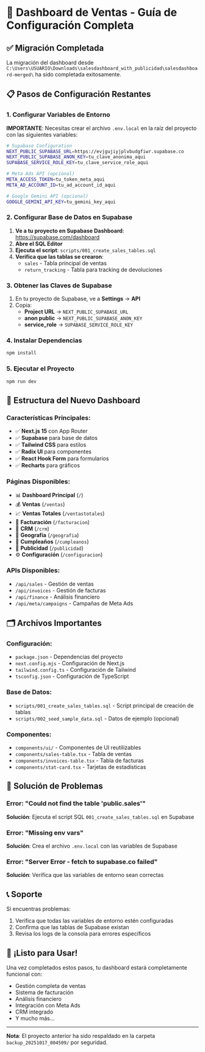 # 🚀 Dashboard de Ventas - Guía de Configuración Completa

## ✅ Migración Completada

La migración del dashboard desde `C:\Users\USUARIO\Downloads\salesdashboard_with_publicidad\salesdashboard-merged\` ha sido completada exitosamente.

## 📋 Pasos de Configuración Restantes

### 1. Configurar Variables de Entorno

**IMPORTANTE**: Necesitas crear el archivo `.env.local` en la raíz del proyecto con las siguientes variables:

```bash
# Supabase Configuration
NEXT_PUBLIC_SUPABASE_URL=https://evjgujiyjplvbudgfiwr.supabase.co
NEXT_PUBLIC_SUPABASE_ANON_KEY=tu_clave_anonima_aqui
SUPABASE_SERVICE_ROLE_KEY=tu_clave_service_role_aqui

# Meta Ads API (opcional)
META_ACCESS_TOKEN=tu_token_meta_aqui
META_AD_ACCOUNT_ID=tu_ad_account_id_aqui

# Google Gemini API (opcional)
GOOGLE_GEMINI_API_KEY=tu_gemini_key_aqui
```

### 2. Configurar Base de Datos en Supabase

1. **Ve a tu proyecto en Supabase Dashboard**: https://supabase.com/dashboard
2. **Abre el SQL Editor**
3. **Ejecuta el script**: `scripts/001_create_sales_tables.sql`
4. **Verifica que las tablas se crearon**:
   - `sales` - Tabla principal de ventas
   - `return_tracking` - Tabla para tracking de devoluciones

### 3. Obtener las Claves de Supabase

1. En tu proyecto de Supabase, ve a **Settings** → **API**
2. Copia:
   - **Project URL** → `NEXT_PUBLIC_SUPABASE_URL`
   - **anon public** → `NEXT_PUBLIC_SUPABASE_ANON_KEY`
   - **service_role** → `SUPABASE_SERVICE_ROLE_KEY`

### 4. Instalar Dependencias

```bash
npm install
```

### 5. Ejecutar el Proyecto

```bash
npm run dev
```

## 🔧 Estructura del Nuevo Dashboard

### Características Principales:
- ✅ **Next.js 15** con App Router
- ✅ **Supabase** para base de datos
- ✅ **Tailwind CSS** para estilos
- ✅ **Radix UI** para componentes
- ✅ **React Hook Form** para formularios
- ✅ **Recharts** para gráficos

### Páginas Disponibles:
- 📊 **Dashboard Principal** (`/`)
- 💰 **Ventas** (`/ventas`)
- 📈 **Ventas Totales** (`/ventastotales`)
- 🧾 **Facturación** (`/facturacion`)
- 🎯 **CRM** (`/crm`)
- 📍 **Geografía** (`/geografia`)
- 🎂 **Cumpleaños** (`/cumpleanos`)
- 📢 **Publicidad** (`/publicidad`)
- ⚙️ **Configuración** (`/configuracion`)

### APIs Disponibles:
- `/api/sales` - Gestión de ventas
- `/api/invoices` - Gestión de facturas
- `/api/finance` - Análisis financiero
- `/api/meta/campaigns` - Campañas de Meta Ads

## 🗂️ Archivos Importantes

### Configuración:
- `package.json` - Dependencias del proyecto
- `next.config.mjs` - Configuración de Next.js
- `tailwind.config.ts` - Configuración de Tailwind
- `tsconfig.json` - Configuración de TypeScript

### Base de Datos:
- `scripts/001_create_sales_tables.sql` - Script principal de creación de tablas
- `scripts/002_seed_sample_data.sql` - Datos de ejemplo (opcional)

### Componentes:
- `components/ui/` - Componentes de UI reutilizables
- `components/sales-table.tsx` - Tabla de ventas
- `components/invoices-table.tsx` - Tabla de facturas
- `components/stat-card.tsx` - Tarjetas de estadísticas

## 🚨 Solución de Problemas

### Error: "Could not find the table 'public.sales'"
**Solución**: Ejecuta el script SQL `001_create_sales_tables.sql` en Supabase

### Error: "Missing env vars"
**Solución**: Crea el archivo `.env.local` con las variables de Supabase

### Error: "Server Error - fetch to supabase.co failed"
**Solución**: Verifica que las variables de entorno sean correctas

## 📞 Soporte

Si encuentras problemas:
1. Verifica que todas las variables de entorno estén configuradas
2. Confirma que las tablas de Supabase existan
3. Revisa los logs de la consola para errores específicos

## 🎉 ¡Listo para Usar!

Una vez completados estos pasos, tu dashboard estará completamente funcional con:
- Gestión completa de ventas
- Sistema de facturación
- Análisis financiero
- Integración con Meta Ads
- CRM integrado
- Y mucho más...

---

**Nota**: El proyecto anterior ha sido respaldado en la carpeta `backup_20251017_004509/` por seguridad.
